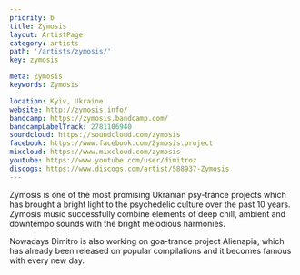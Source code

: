 ```yaml
---
priority: b
title: Zymosis
layout: ArtistPage
category: artists
path: '/artists/zymosis/'
key: zymosis

meta: Zymosis
keywords: Zymosis

location: Kyiv, Ukraine
website: http://zymosis.info/
bandcamp: https://zymosis.bandcamp.com/
bandcampLabelTrack: 2781106940
soundcloud: https://soundcloud.com/zymosis
facebook: https://www.facebook.com/Zymosis.project
mixcloud: https://www.mixcloud.com/zymosis
youtube: https://www.youtube.com/user/dimitroz
discogs: https://www.discogs.com/artist/588937-Zymosis
---
```


Zymosis is one of the most promising Ukranian psy-trance projects which has brought a bright light to the psychedelic culture over the past 10 years. Zymosis music successfully combine elements of deep chill, ambient and downtempo sounds with the bright melodious harmonies.

Nowadays Dimitro is also working on goa-trance project Alienapia, which has already been released on popular compilations and it becomes famous with every new day.

